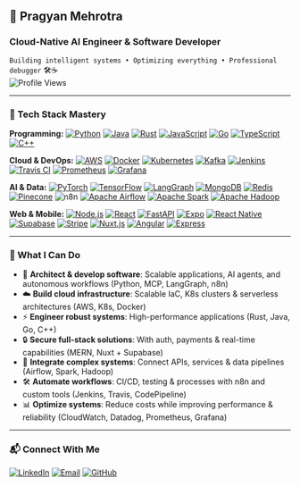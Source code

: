 ## 🚀 Pragyan Mehrotra 
### Cloud-Native AI Engineer & Software Developer  
`Building intelligent systems • Optimizing everything • Professional debugger` 🛠️☕  
![Profile Views](https://komarev.com/ghpvc/?username=pragyanmehrotra&color=blueviolet&style=flat-square)

---
### 🧰 Tech Stack Mastery
**Programming:**  [![Python](https://img.shields.io/badge/-Python-3776AB?logo=python&logoColor=white)](https://python.org)
[![Java](https://img.shields.io/badge/-Java-007396?logo=java&logoColor=white)](https://java.com)
[![Rust](https://img.shields.io/badge/-Rust-231F20?logo=rust&logoColor=white)](https://rust-lang.org)
[![JavaScript](https://img.shields.io/badge/-JavaScript-F7DF1E?logo=javascript&logoColor=black)](https://javascript.com)
[![Go](https://img.shields.io/badge/-Go-00ADD8?logo=go&logoColor=white)](https://go.dev)
[![TypeScript](https://img.shields.io/badge/-TypeScript-3178C6?logo=typescript&logoColor=white)](https://typescriptlang.org)
[![C++](https://img.shields.io/badge/-C%2B%2B-00599C?logo=cplusplus&logoColor=white)](https://isocpp.org)

**Cloud & DevOps:**  [![AWS](https://img.shields.io/badge/-AWS-232F3E?logo=amazonaws&logoColor=white)](https://aws.amazon.com)
[![Docker](https://img.shields.io/badge/-Docker-2496ED?logo=docker&logoColor=white)](https://docker.com)
[![Kubernetes](https://img.shields.io/badge/-Kubernetes-326CE5?logo=kubernetes&logoColor=white)](https://kubernetes.io)
[![Kafka](https://img.shields.io/badge/-Kafka-231F20?logo=apachekafka&logoColor=white)](https://kafka.apache.org)
[![Jenkins](https://img.shields.io/badge/-Jenkins-D24939?logo=jenkins&logoColor=white)](https://jenkins.io)
[![Travis CI](https://img.shields.io/badge/-Travis_CI-3EAAAF?logo=travisci&logoColor=white)](https://travis-ci.org)
[![Prometheus](https://img.shields.io/badge/-Prometheus-E6522C?logo=prometheus&logoColor=white)](https://prometheus.io)
[![Grafana](https://img.shields.io/badge/-Grafana-F46800?logo=grafana&logoColor=white)](https://grafana.com)

**AI & Data:**  [![PyTorch](https://img.shields.io/badge/-PyTorch-EE4C2C?logo=pytorch&logoColor=white)](https://pytorch.org)
[![TensorFlow](https://img.shields.io/badge/-TensorFlow-FF6F00?logo=tensorflow&logoColor=white)](https://tensorflow.org)
[![LangGraph](https://img.shields.io/badge/-LangGraph-00A67E&logoColor=white)](https://langchain.com)
[![MongoDB](https://img.shields.io/badge/-MongoDB-47A248?logo=mongodb&logoColor=white)](https://mongodb.com)
[![Redis](https://img.shields.io/badge/-Redis-DC382D?logo=redis&logoColor=white)](https://redis.io)
[![Pinecone](https://img.shields.io/badge/-Pinecone-430098?logo=pinecone&logoColor=white)](https://pinecone.io)
![n8n](https://img.shields.io/badge/-n8n-e8435c?logo=n8n&logoColor=white)
[![Apache Airflow](https://img.shields.io/badge/-Airflow-017CEE?logo=apacheairflow&logoColor=white)](https://airflow.apache.org)
[![Apache Spark](https://img.shields.io/badge/-Spark-E25A1C?logo=apachespark&logoColor=white)](https://spark.apache.org)
[![Apache Hadoop](https://img.shields.io/badge/-Hadoop-66CCFF?logo=apachehadoop&logoColor=black)](https://hadoop.apache.org)

**Web & Mobile:**  [![Node.js](https://img.shields.io/badge/-Node.js-339933?logo=nodedotjs&logoColor=white)](https://nodejs.org)
[![React](https://img.shields.io/badge/-React-61DAFB?logo=react&logoColor=black)](https://react.dev)
[![FastAPI](https://img.shields.io/badge/-FastAPI-009688?logo=fastapi&logoColor=white)](https://fastapi.tiangolo.com)
[![Expo](https://img.shields.io/badge/-Expo-231F20?logo=expo&logoColor=white)](https://expo.dev)
[![React Native](https://img.shields.io/badge/-React_Native-61DAFB?logo=react&logoColor=black)](https://reactnative.dev)
[![Supabase](https://img.shields.io/badge/-Supabase-3FCF8E?logo=supabase&logoColor=white)](https://supabase.io)
[![Stripe](https://img.shields.io/badge/-Stripe-008CDD?logo=stripe&logoColor=white)](https://stripe.com)
[![Nuxt.js](https://img.shields.io/badge/-Nuxt.js-00DC82?logo=nuxtdotjs&logoColor=white)](https://nuxt.com)
[![Angular](https://img.shields.io/badge/-Angular-DD0031?logo=angular&logoColor=white)](https://angular.io)
[![Express](https://img.shields.io/badge/-Express-231F20?logo=express&logoColor=white)](https://expressjs.com)

---
### 🎯 What I Can Do
- 🤖 **Architect & develop software**: Scalable applications, AI agents, and autonomous workflows (Python, MCP, LangGraph, n8n)
- ☁️ **Build cloud infrastructure**: Scalable IaC, K8s clusters & serverless architectures (AWS, K8s, Docker)
- ⚡ **Engineer robust systems**: High-performance applications (Rust, Java, Go, C++)
- 🔒 **Secure full-stack solutions**: With auth, payments & real-time capabilities (MERN, Nuxt + Supabase)
- 🤹 **Integrate complex systems**: Connect APIs, services & data pipelines (Airflow, Spark, Hadoop)
- 🛠️ **Automate workflows**: CI/CD, testing & processes with n8n and custom tools (Jenkins, Travis, CodePipeline)
- 📊 **Optimize systems**: Reduce costs while improving performance & reliability (CloudWatch, Datadog, Prometheus, Grafana)
  
---
### 📬 Connect With Me
[![LinkedIn](https://img.shields.io/badge/-LinkedIn-0077B5?style=flat&logo=linkedin&logoColor=white)](https://linkedin.com/in/pragyan-m)
[![Email](https://img.shields.io/badge/-Email-D14836?style=flat&logo=gmail&logoColor=white)](mailto:pmehrotra5@wisc.edu)
[![GitHub](https://img.shields.io/badge/-GitHub-181717?style=flat&logo=github&logoColor=white)](https://github.com/pragyanmehrotra)
